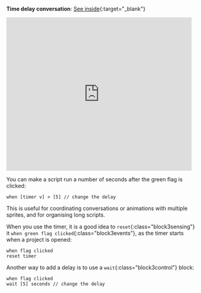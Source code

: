 **Time delay conversation**: [See inside](https://scratch.mit.edu/projects/499336065/editor){:target="_blank"}

<div class="scratch-preview">
  <iframe allowtransparency="true" width="485" height="402" src="https://scratch.mit.edu/projects/embed/499336065/?autostart=false" frameborder="0"></iframe>
</div>

You can make a script run a number of seconds after the green flag is clicked:

```blocks3
when [timer v] > [5] // change the delay
```

This is useful for coordinating conversations or animations with multiple sprites, and for organising long scripts.

When you use the timer, it is a good idea to `reset`{:class="block3sensing"} it `when green flag clicked`{:class="block3events"}, as the timer starts when a project is opened:

```blocks3
when flag clicked
reset timer
```

Another way to add a delay is to use a `wait`{:class="block3control"} block:

```blocks3
when flag clicked
wait [5] seconds // change the delay
```
